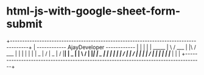 # html-js-with-google-sheet-form-submit

+-------------------------------------------------------------------------------------+
|                         ------------ AjayDeveloper ------------                     |
|                                                                                     |
|     |      _____    |     \   /  ___    |      |\    /  ___  |    |    |     |      |
|   | _ |       /   | _ |    \/    |__| | _ |   |  \  /  |     |____|  | _ |   |      |
|   |   |    \/    |    |    /     |    |   |  |    \/   |___  |    |  |   |   |___   |
|                                                                                     |
+-------------------------------------------------------------------------------------+
